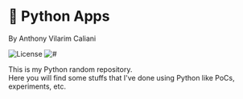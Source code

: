 # 🐍 Python Apps

By Anthony Vilarim Caliani

![License](https://img.shields.io/github/license/avcaliani/python-apps?logo=apache&color=lightseagreen)
![#](https://img.shields.io/badge/python-3-yellow.svg)

This is my Python random repository.  
Here you will find some stuffs that I've done using Python like PoCs, experiments, etc.
